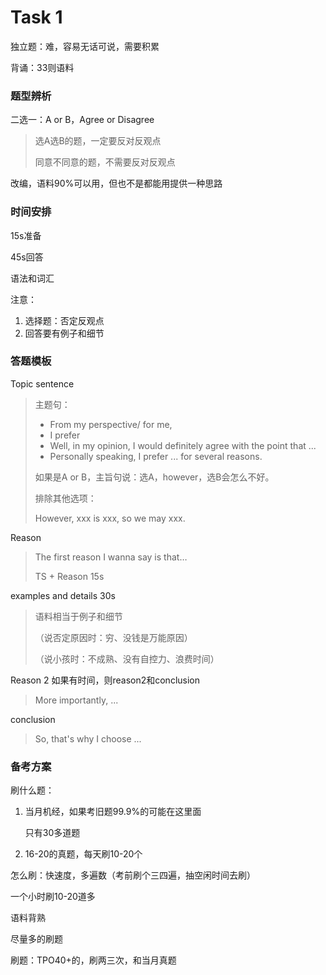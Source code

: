 # Task 1

独立题：难，容易无话可说，需要积累

背诵：33则语料



### 题型辨析

二选一：A or B，Agree or Disagree

> 选A选B的题，一定要反对反观点
>
> 同意不同意的题，不需要反对反观点

改编，语料90%可以用，但也不是都能用提供一种思路



### 时间安排

15s准备

45s回答



语法和词汇



注意：

1. 选择题：否定反观点
2. 回答要有例子和细节



### 答题模板

Topic sentence 

> 主题句：
>
> - From my perspective/ for me, 
> - I prefer
> - Well, in my opinion, I would definitely agree with the point that ...
> - Personally speaking, I prefer ... for several reasons.
>
> 如果是A or B，主旨句说：选A，however，选B会怎么不好。
>
> 排除其他选项：
>
> However, xxx is xxx, so we may xxx.

Reason

> The first reason I wanna say is that…
>
> TS + Reason 15s

examples and details 30s

> 语料相当于例子和细节
>
> （说否定原因时：穷、没钱是万能原因）
>
> （说小孩时：不成熟、没有自控力、浪费时间）

Reason 2 如果有时间，则reason2和conclusion

> More importantly, ...

conclusion

>So, that's why I choose ... 



### 备考方案

刷什么题：

1. 当月机经，如果考旧题99.9%的可能在这里面

   只有30多道题

2. 16-20的真题，每天刷10-20个



怎么刷：快速度，多遍数（考前刷个三四遍，抽空闲时间去刷）

一个小时刷10-20道多



语料背熟

尽量多的刷题



刷题：TPO40+的，刷两三次，和当月真题






